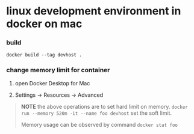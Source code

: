 # linux development environment in docker on mac

### build

```shell
docker build --tag devhost .
```

### change memory limit for container

1. open Docker Desktop for Mac

2. Settings -> Resources -> Advanced

> **NOTE**
> the above operations are to set hard limit on memory.
> `docker run --memory 520m -it --name foo devhost` set the soft limit.
>
> Memory usage can be observed by command `docker stat foo`
